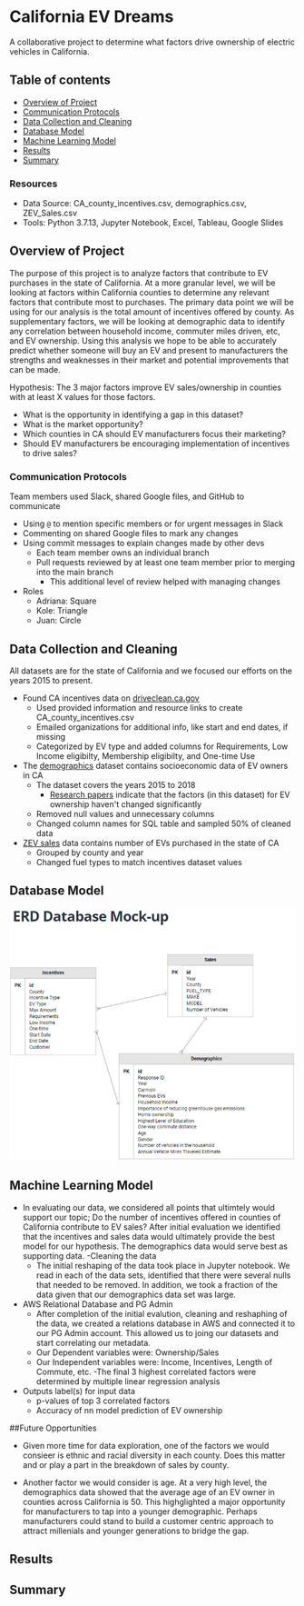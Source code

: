 # California EV Dreams
A collaborative project to determine what factors drive ownership of electric vehicles in California.

## Table of contents
* [Overview of Project](#overview-of-project)
* [Communication Protocols](#communication-protocols)
* [Data Collection and Cleaning](#data-collection-and-cleaning)
* [Database Model](#database-model)
* [Machine Learning Model](#machine-learning-model)
* [Results](#results)
* [Summary](#summary)

### Resources
- Data Source: CA_county_incentives.csv, demographics.csv, ZEV_Sales.csv
- Tools: Python 3.7.13, Jupyter Notebook, Excel, Tableau, Google Slides


## Overview of Project
The purpose of this project is to analyze factors that contribute to EV purchases in the state of California. At a more granular level, we will be looking at factors within California counties to determine any relevant factors that contribute most to purchases. The primary data point we will be using for our analysis is the total amount of incentives offered by county. As supplementary factors, we will be looking at demographic data to identify any correlation between household income, commuter miles driven, etc, and EV ownership. Using this analysis we hope to be able to accurately predict whether someone will buy an EV and present to manufacturers the strengths and weaknesses in their market and potential improvements that can be made.

Hypothesis: The 3 major factors improve EV sales/ownership in counties with at least X values for those factors.
- What is the opportunity in identifying a gap in this dataset?
- What is the market opportunity?
- Which counties in CA should EV manufacturers focus their marketing?
- Should EV manufacturers be encouraging implementation of incentives to drive sales?

### Communication Protocols
Team members used Slack, shared Google files, and GitHub to communicate
- Using `@` to mention specific members or for urgent messages in Slack
- Commenting on shared Google files to mark any changes
- Using commit messages to explain changes made by other devs
  - Each team member owns an individual branch
  - Pull requests reviewed by at least one team member prior to merging into the main branch
    - This additional level of review helped with managing changes
- Roles
  - Adriana: Square
  - Kole: Triangle
  - Juan: Circle

## Data Collection and Cleaning
<!-- This comment is hidden from public: Add bullet points and explain changes made to original datasets -->
All datasets are for the state of California and we focused our efforts on the years 2015 to present.
- Found CA incentives data on [driveclean.ca.gov](https://driveclean.ca.gov/search-incentives)
  - Used provided information and resource links to create CA_county_incentives.csv
  - Emailed organizations for additional info, like start and end dates, if missing
  - Categorized by EV type and added columns for Requirements, Low Income eligibilty, Membership eligibilty, and One-time Use
- The [demographics](https://datadryad.org/stash/dataset/doi:10.25338/B8P313) dataset contains socioeconomic data of EV owners in CA
  - The dataset covers the years 2015 to 2018
    - [Research papers](https://www.sciencedirect.com/org/science/article/pii/S0144164722003397#:~:text=The%20literature%20identifies%20the%20following%20external%20factors%20as%20having%20the,and%20public%20visibility%2Fsocial%20norms.) indicate that the factors (in this dataset) for EV ownership haven't changed significantly
  - Removed null values and unnecessary columns
  - Changed column names for SQL table and sampled 50% of cleaned data 
- [ZEV sales](https://www.energy.ca.gov/data-reports/energy-almanac/zero-emission-vehicle-and-infrastructure-statistics/new-zev-sales) data contains number of EVs purchased in the state of CA
  - Grouped by county and year
  - Changed fuel types to match incentives dataset values

## Database Model
<!-- This comment is hidden from public: Add ERD/excel database model and any bullet points -->
![ERD](ERD_mockup.png)

## Machine Learning Model
- In evaluating our data, we considered all points that ultimtely would support our topic; Do the number of incentives offered in counties of California contribute to EV sales? After initial evaluation we identified that the incentives and sales data would ultimately provide the best model for our hypothesis. The demographics data would serve best as supporting data. 
-Cleaning the data
  - The initial reshaping of the data took place in Jupyter notebook. We read in each of the data sets, identified that there were several nulls that needed to be removed. In addition, we took a fraction of the data given that our demographics data set was large. 
- AWS Relational Database and PG Admin
  - After completion of the initial evalution, cleaning and reshaphing of the data, we created a relations database in AWS and connected it to our PG Admin account. This allowed us to joing our datasets and start correlating our metadata. 
  - Our Dependent variables were: Ownership/Sales
  - Our Independent variables were: Income, Incentives, Length of Commute, etc.
    -The final 3 highest correlated factors were determined by multiple linear regression analysis
- Outputs label(s) for input data
  - p-values of top 3 correlated factors
  - Accuracy of nn model prediction of EV ownership

##Future Opportunities
- Given more time for data exploration, one of the factors we would consieer is ethnic and racial diversity in each county. Does this matter and or play a part in the breakdown of sales by county. 

- Another factor we would consider is age. At a very high level, the demographics data showed that the average age of an EV owner in counties across California is 50. This highglighted a major opportunity for manufacturers to tap into a younger demographic. Perhaps manufacturers could stand to build a customer centric approach to attract millenials and younger generations to bridge the gap. 

## Results
<!-- This comment is hidden from public: Add wireframe example and any visualizations or bullet points for presentation -->

## Summary


